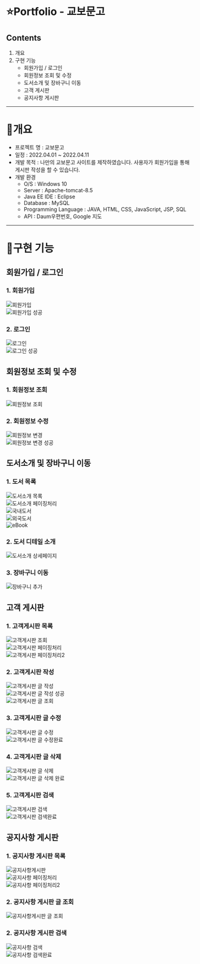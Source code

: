 ⭐️Portfolio - 교보문고
======================
## Contents
1. 개요
2. 구현 기능
   * 회원가입 / 로그인
   * 회원정보 조회 및 수정
   * 도서소개 및 장바구니 이동
   * 고객 게시판
   * 공지사항 게시판
* * *

📝개요
=======
* 프로젝트 명 : 교보문고
* 일정 : 2022.04.01 ~ 2022.04.11
* 개발 목적 : 나만의 교보문고 사이트를 제작하였습니다. 사용자가 회원가입을 통해 게시판 작성을 할 수 있습니다. 
* 개발 환경
  + O/S : Windows 10
  + Server : Apache-tomcat-8.5
  + Java EE IDE : Eclipse 
  + Database : MySQL
  + Programming Language : JAVA, HTML, CSS, JavaScript, JSP, SQL
  + API : Daum우편번호, Google 지도
* * *

📝구현 기능
=======
## 회원가입 / 로그인

### 1. 회원가입
<img alt="회원가입" src="https://user-images.githubusercontent.com/104838354/177475923-091936fe-7025-41a3-92f3-252e864fe380.png"><br>
<img alt="회원가입 성공" src="https://user-images.githubusercontent.com/104838354/177476226-5c68518f-321d-495e-aff9-9a5e7458ddd9.png"><br>

### 2. 로그인
<img alt="로그인" src="https://user-images.githubusercontent.com/104838354/177476400-ac8f14d9-f436-46a4-90d3-cfaa15769e56.png"><br>
<img alt="로그인 성공" src="https://user-images.githubusercontent.com/104838354/177476446-1890c4ca-1abf-458b-b95c-427f6bf7f220.png"><br>

## 회원정보 조회 및 수정

### 1. 회원정보 조회
<img alt="회원정보 조회" src="https://user-images.githubusercontent.com/104838354/177476529-a75f70c1-4770-4a85-ac33-7296b09ff7f2.png"><br>

### 2. 회원정보 수정
<img alt="회원정보 변경" src="https://user-images.githubusercontent.com/104838354/177476588-045903c3-a559-49ba-8b7c-1d537592f681.png"><br>
<img alt="회원정보 변경 성공" src="https://user-images.githubusercontent.com/104838354/177476621-3c0014f0-6546-4057-835e-56c15777dacc.png"><br>

## 도서소개 및 장바구니 이동

### 1. 도서 목록
<img alt="도서소개 목록" src="https://user-images.githubusercontent.com/104838354/177477195-3b68f67b-ff6d-45b7-8661-4ebb936ae869.png"><br>
<img alt="도서소개 페이징처리" src="https://user-images.githubusercontent.com/104838354/177477269-19c6027e-318e-4cbe-a5ed-2003fb8d1ba4.png"><br>
<img alt="국내도서" src="https://user-images.githubusercontent.com/104838354/177477317-b3d5491e-c771-4688-b5b5-c9ff55cf35cb.png"><br>
<img alt="외국도서" src="https://user-images.githubusercontent.com/104838354/177477368-f03fd4fc-19cf-4600-9823-8502fff8f7f6.png"><br>
<img alt="eBook" src="https://user-images.githubusercontent.com/104838354/177477533-456aa920-b11d-40e7-b5f5-95e61080433a.png"><br>

### 2. 도서 디테일 소개
<img alt="도서소개 상세페이지" src="https://user-images.githubusercontent.com/104838354/177477692-25d5abaa-2ba9-4c05-b0c9-a10a935d2ea9.png"><br>

### 3. 장바구니 이동
<img alt="장바구니 추가" src="https://user-images.githubusercontent.com/104838354/177478323-15e16483-ab26-4dd2-b5fa-15e6fc13d4f3.png"><br>

## 고객 게시판

### 1. 고객게시판 목록
<img alt="고객게시판 조회" src="https://user-images.githubusercontent.com/104838354/177478597-d5f8b617-9a55-40bd-b896-8412c2af65fc.png"><br>
<img alt="고객게시판 페이징처리" src="https://user-images.githubusercontent.com/104838354/177478748-02c7668c-3221-4144-b60f-d75495c0f417.png"><br>
<img alt="고객게시판 페이징처리2" src="https://user-images.githubusercontent.com/104838354/177478793-e0b14e05-e55a-43ed-a874-b672668e4940.png"><br>

### 2. 고객게시판 작성
<img alt="고객게시판 글 작성" src="https://user-images.githubusercontent.com/104838354/177481110-29504b2e-c9cb-4220-8ea8-bc022b48bc0e.png"><br>
<img alt="고객게시판 글 작성 성공" src="https://user-images.githubusercontent.com/104838354/177481164-6dfdf265-cc5b-4f12-b44d-9f13698e43f3.png"><br>
<img alt="고객게시판 글 조회" src="https://user-images.githubusercontent.com/104838354/177481045-bc5a9d9c-2844-46fe-8123-25583192494a.png"><br>

### 3. 고객게시판 글 수정
<img alt="고객게시판 글 수정" src="https://user-images.githubusercontent.com/104838354/177481211-4576f431-e841-49f7-b25d-7761a0b3fa7b.png"><br>
<img alt="고객게시판 글 수정완료" src="https://user-images.githubusercontent.com/104838354/177481261-16e1085f-20f1-4869-b7ef-7680e7fe80d4.png"><br>

### 4. 고객게시판 글 삭제
<img alt="고객게시판 글 삭제" src="https://user-images.githubusercontent.com/104838354/177481311-1eb2675b-5c48-4e0b-81b0-fd834e151881.png"><br>
<img alt="고객게시판 글 삭제 완료" src="https://user-images.githubusercontent.com/104838354/177481345-5bd406b5-0c8d-4fd2-8136-15d4fa1d264d.png"><br>

### 5. 고객게시판 검색
<img alt="고객게시판 검색" src="https://user-images.githubusercontent.com/104838354/177481396-3dec7693-c193-44d4-9b9f-d3a3348b030d.png"><br>
<img alt="고객게시판 검색완료" src="https://user-images.githubusercontent.com/104838354/177481450-dcd2a86a-8e78-4ef9-8ce8-ee5132826e9f.png"><br>

## 공지사항 게시판

### 1. 공지사항 게시판 목록
<img alt="공지사항게시판" src="https://user-images.githubusercontent.com/104838354/177482918-67447e7c-22e7-418b-979b-f7f10d300dfe.png"><br>
<img alt="공지사항 페이징처리" src="https://user-images.githubusercontent.com/104838354/177482987-6024db21-2d26-4ce4-ac2f-c1f89f7c3e40.png"><br>
<img alt="공지사항 페이징처리2" src="https://user-images.githubusercontent.com/104838354/177483019-976a1de7-8a01-43f0-8c51-f97a374af703.png"><br>

### 2. 공지사항 게시판 글 조회
<img alt="공지사항게시판 글 조회" src="https://user-images.githubusercontent.com/104838354/177483085-57d0ddaf-7153-4e77-baea-d1c7f7cf714a.png"><br>

### 2. 공지사항 게시판 검색
<img alt="공지사항 검색" src="https://user-images.githubusercontent.com/104838354/177483128-c69c4c6e-2b31-4fdd-b2d8-a5c2ffccecbc.png"><br>
<img alt="공지사항 검색완료" src="https://user-images.githubusercontent.com/104838354/177483180-8cd5efff-c222-42f0-b91b-0f81ef51efbb.png"><br>


